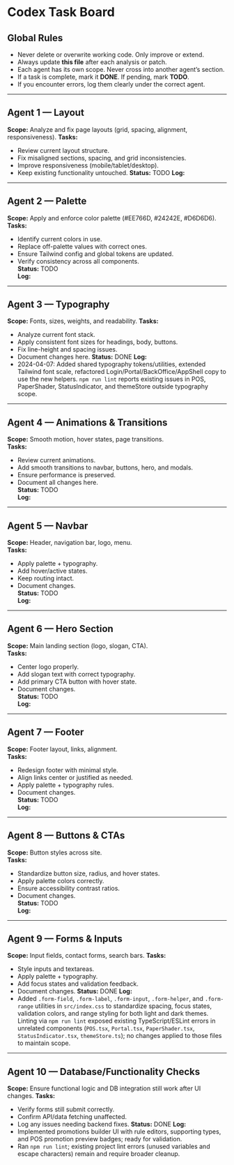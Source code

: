 # Codex Task Board

## Global Rules
- Never delete or overwrite working code. Only improve or extend.
- Always update **this file** after each analysis or patch.
- Each agent has its own scope. Never cross into another agent’s section.
- If a task is complete, mark it **DONE**. If pending, mark **TODO**.
- If you encounter errors, log them clearly under the correct agent.

---

## Agent 1 — Layout
**Scope:** Analyze and fix page layouts (grid, spacing, alignment, responsiveness).
**Tasks:**
- Review current layout structure.
- Fix misaligned sections, spacing, and grid inconsistencies.
- Improve responsiveness (mobile/tablet/desktop).
- Keep existing functionality untouched.
**Status:** TODO
**Log:**

---

## Agent 2 — Palette
**Scope:** Apply and enforce color palette (#EE766D, #24242E, #D6D6D6).  
**Tasks:**  
- Identify current colors in use.  
- Replace off-palette values with correct ones.  
- Ensure Tailwind config and global tokens are updated.  
- Verify consistency across all components.  
**Status:** TODO  
**Log:**  

---

## Agent 3 — Typography
**Scope:** Fonts, sizes, weights, and readability.
**Tasks:**
- Analyze current font stack.
- Apply consistent font sizes for headings, body, buttons.
- Fix line-height and spacing issues.
- Document changes here.
**Status:** DONE
**Log:**
- 2024-04-07: Added shared typography tokens/utilities, extended Tailwind font scale, refactored Login/Portal/BackOffice/AppShell copy to use the new helpers. `npm run lint` reports existing issues in POS, PaperShader, StatusIndicator, and themeStore outside typography scope.
---

## Agent 4 — Animations & Transitions
**Scope:** Smooth motion, hover states, page transitions.  
**Tasks:**  
- Review current animations.  
- Add smooth transitions to navbar, buttons, hero, and modals.  
- Ensure performance is preserved.  
- Document all changes here.  
**Status:** TODO  
**Log:**  

---

## Agent 5 — Navbar
**Scope:** Header, navigation bar, logo, menu.  
**Tasks:**  
- Apply palette + typography.  
- Add hover/active states.  
- Keep routing intact.  
- Document changes.  
**Status:** TODO  
**Log:**  

---

## Agent 6 — Hero Section
**Scope:** Main landing section (logo, slogan, CTA).  
**Tasks:**  
- Center logo properly.  
- Add slogan text with correct typography.  
- Add primary CTA button with hover state.  
- Document changes.  
**Status:** TODO  
**Log:**  

---

## Agent 7 — Footer
**Scope:** Footer layout, links, alignment.  
**Tasks:**  
- Redesign footer with minimal style.  
- Align links center or justified as needed.  
- Apply palette + typography rules.  
- Document changes.  
**Status:** TODO  
**Log:**  

---

## Agent 8 — Buttons & CTAs
**Scope:** Button styles across site.  
**Tasks:**  
- Standardize button size, radius, and hover states.  
- Apply palette colors correctly.  
- Ensure accessibility contrast ratios.  
- Document changes.  
**Status:** TODO  
**Log:**  

---

## Agent 9 — Forms & Inputs
**Scope:** Input fields, contact forms, search bars.
**Tasks:**
- Style inputs and textareas.
- Apply palette + typography.
- Add focus states and validation feedback.
- Document changes.
**Status:** DONE
**Log:**
- Added `.form-field`, `.form-label`, `.form-input`, `.form-helper`, and `.form-range` utilities in `src/index.css` to standardize spacing, focus states, validation colors, and range styling for both light and dark themes. Linting via `npm run lint` exposed existing TypeScript/ESLint errors in unrelated components (`POS.tsx`, `Portal.tsx`, `PaperShader.tsx`, `StatusIndicator.tsx`, `themeStore.ts`); no changes applied to those files to maintain scope.

---

## Agent 10 — Database/Functionality Checks
**Scope:** Ensure functional logic and DB integration still work after UI changes.
**Tasks:**
- Verify forms still submit correctly.
- Confirm API/data fetching unaffected.
- Log any issues needing backend fixes.
**Status:** DONE
**Log:**
- Implemented promotions builder UI with rule editors, supporting types, and POS promotion preview badges; ready for validation.
- Ran `npm run lint`; existing project lint errors (unused variables and escape characters) remain and require broader cleanup.

